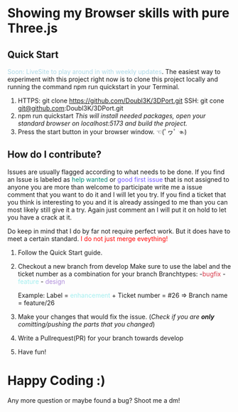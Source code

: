 # Showing my Browser skills with pure Three.js

## Quick Start

<span style="color:lightblue">Soon: LiveSite to play around in with weekly updates</span>.
The easiest way to experiment with this project right now is to clone this project locally and running the command npm run quickstart in your Terminal.

1. HTTPS: git clone https://github.com/Doubl3K/3DPort.git
   SSH: git cone git@github.com:Doubl3K/3DPort.git
2. npm run quickstart
   _This will install needed packages, open your standard browser on localhost:5173 and build the project._
3. Press the start button in your browser window. ☜(ﾟヮﾟ ☜)

## How do I contribute?

Issues are usually flagged according to what needs to be done. If you find an Issue is labeled as <span style="color:#008672">help wanted</span> or <span style="color:#7057ff">good first issue</span> that is not assigned to anyone you are more than welcome to participate write me a issue comment that you want to do it and I will let you try.
If you find a ticket that you think is interesting to you and it is already assinged to me than you can most likely still give it a try. Again just comment an I will put it on hold to let you have a crack at it.

Do keep in mind that I do by far not require perfect work. But it does have to meet a certain standard. <span style="color:red">I do not just merge eveything!</span>

1. Follow the Quick Start guide.

2. Checkout a new branch from develop
   Make sure to use the label and the ticket number as a combination for your branch
   Branchtypes: -<span style="color:#d73a4a">bugfix</span> - <span style="color:#a2eeef">feature</span> - <span style="color:#AF8EDB">design</span>

   Example: Label = <span style="color:#a2eeef">enhancement</span> + Ticket number = #26 => Branch name = feature/26

3. Make your changes that would fix the issue.
   (_Check if you are **only** comitting/pushing the parts that you changed_)
4. Write a Pullrequest(PR) for your branch towards develop
5. Have fun!

# Happy Coding :)

Any more question or maybe found a bug?
Shoot me a dm!
